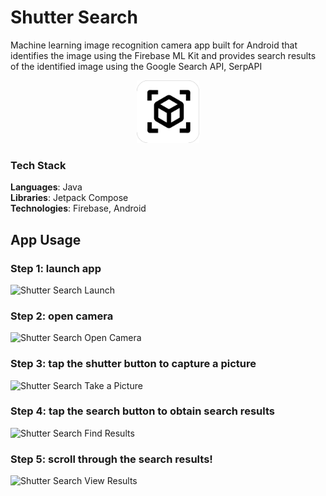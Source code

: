 # Shutter Search

Machine learning image recognition camera app built for Android that identifies the image using the Firebase ML Kit and provides search results of the identified image using the Google Search API, SerpAPI

<p align="center">
  <img src="/demo/logo.png" alt="shutter_search_icon" width="100" height="100"/>
</p>

### Tech Stack
**Languages**: Java </br>
**Libraries**: Jetpack Compose </br>
**Technologies**: Firebase, Android </br>

## App Usage 

### Step 1: launch app 

![Shutter Search Launch](/demo/1_launch.gif)

### Step 2: open camera  

![Shutter Search Open Camera](/demo/2_camera.gif)

### Step 3: tap the shutter button to capture a picture   

![Shutter Search Take a Picture](/demo/3_shutter.gif)

### Step 4: tap the search button to obtain search results    

![Shutter Search Find Results](/demo/4_search.gif)

### Step 5: scroll through the search results!     

![Shutter Search View Results](/demo/5_scroll.gif)
